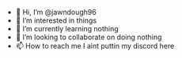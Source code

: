 - 👋 Hi, I’m @jawndough96
- 👀 I’m interested in things
- 🌱 I’m currently learning nothing
- 💞️ I’m looking to collaborate on doing nothing
- 📫 How to reach me I aint puttin my discord here

<!---
jawndough96/jawndough96 is a ✨ special ✨ repository because its `README.md` (this file) appears on your GitHub profile.
You can click the Preview link to take a look at your changes.
--->
